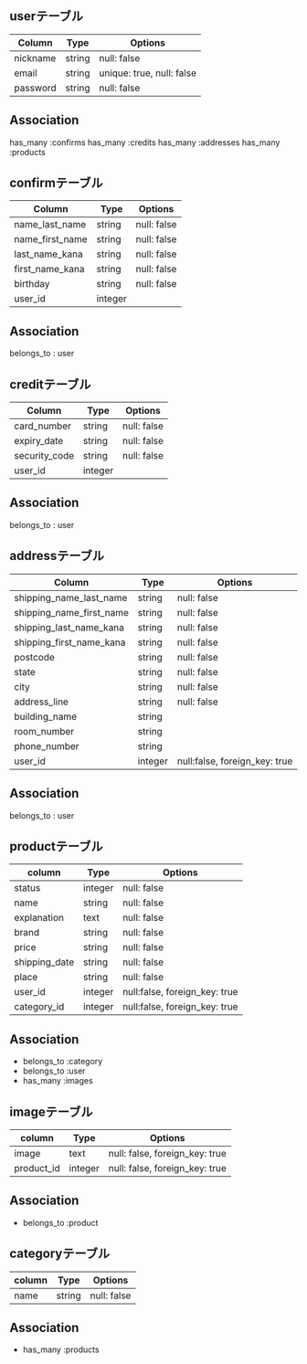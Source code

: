 
## userテーブル
|Column|Type|Options|
|------|----|-------|
|nickname|string|null: false|
|email|string|unique: true, null: false|
|password|string|null: false|

## Association
has_many :confirms
has_many :credits
has_many :addresses
has_many :products

## confirmテーブル
|Column|Type|Options|
|------|----|-------|
|name_last_name|string|null: false|
|name_first_name|string|null: false|
|last_name_kana|string|null: false|
|first_name_kana|string|null: false|
|birthday|string|null: false|
|user_id|integer||

## Association
belongs_to : user

## creditテーブル
|Column|Type|Options|
|------|----|-------|
|card_number|string|null: false|
|expiry_date|string|null: false|
|security_code|string|null: false|
|user_id|integer||

## Association
belongs_to : user

## addressテーブル
|Column|Type|Options|
|------|----|-------|
|shipping_name_last_name|string|null: false|
|shipping_name_first_name|string|null: false|
|shipping_last_name_kana|string|null: false|
|shipping_first_name_kana|string|null: false|
|postcode|string|null: false|
|state|string|null: false|
|city|string|null: false|
|address_line|string|null: false|
|building_name|string||
|room_number|string||
|phone_number|string||
|user_id|integer|null:false, foreign_key: true|

## Association
belongs_to : user

## productテーブル
|column|Type|Options|
|------|----|-------|
|status|integer|null: false|
|name|string|null: false|
|explanation|text|null: false|
|brand|string|null: false|
|price|string|null: false|
|shipping_date|string|null: false|
|place|string|null: false|
|user_id|integer|null:false, foreign_key: true|
|category_id|integer|null:false, foreign_key: true|

## Association
- belongs_to :category
- belongs_to :user
- has_many :images

## imageテーブル
|column|Type|Options|
|------|----|-------|
|image|text|null: false, foreign_key: true|
|product_id|integer|null: false, foreign_key: true|

## Association
- belongs_to :product

## categoryテーブル
|column|Type|Options|
|------|----|-------|
|name|string|null: false|

## Association
- has_many :products
